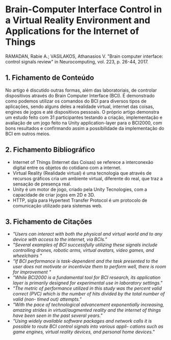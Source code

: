 # Brain-Computer Interface Control in a Virtual Reality Environment and Applications for the Internet of Things

RAMADAN, Rabie A.; VASILAKOS, Athanasios V. "Brain computer interface: control signals review" in Neurocomputing, vol. 223, p. 26-44, 2017.

## 1. Fichamento de Conteúdo
No artigo é discutido outras formas, além das laboratoriais, de controlar dispositivos através do Brain Computer Interface (BCI). É demonstrado como podemos utilizar os comandos do BCI para diversos tipos de aplicações, sendo alguns deles a realidade virtual, internet das coisas, engines de jogos e até dispositivos pessoais. O próprio artigo demonstra um estudo feito com 31 participantes testando a criação, implementação e avaliação de um jogo feito na Unity application-layer para o BCI2000, com bons resultados e confirmando assim a possibilidade da implementação do BCI em outros meios. 

## 2. Fichamento Bibliográfico
* Internet of Things (Internet das Coisas) se referece a interconexão digital entre os objetos do cotidiano com a internet.
* Virtual Reality (Realidade virtual) é uma tecnologia que através de recursos gráficos cria um ambiente virtual, diferente do real, que traz a sensação de presença real. 
* Unity é um motor de jogo, criado pela Unity Tecnologies, com a capacidade de criar jogos em 2D e 3D.
* HTTP, sigla para Hypertext Transfer Protocol é um protocolo de comunicação utilizado para sistemas web. 

## 3. Fichamento de Citações
* _"Users can interact with both the physical and virtual world and to any device with access to the internet, via BCIs."_
* _"Several examples of BCI successfully utilizing these signals include controlling drones, robotic arms, virtual avatars, video games, and wheelchairs "_
* _"If BCI performance is task-dependent and the task presented to the user does not motivate or incentivize them to perform well, there is room for improvement "_
* _"While BCI2000 is a fundamental tool for BCI research, its application layer is primarily designed for experimental use in laboratory settings."_
* _"The metric of performance utilized in this study was the percent valid correct (PVC) which is the number of hits divided by the total number of valid (non- timed out) attempts."_
* _"With the pace of technological advancement exponentially increasing, amazing strides in virtual/augmented reality and the internet of things have been seen in the past several years."_
* _"Using widely available software packages and network calls it is possible to route BCI control signals into various appli- cations such as game engines, virtual reality devices, and personal home devices."_
